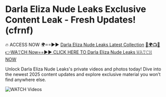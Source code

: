 # Darla Eliza Nude Leaks Exclusive Content Leak - Fresh Updates! (cfrnf)

🔥 ACCESS NOW 🌍==►► <a href="https://tinyurl.com/3fjeunct" rel="nofollow">Darla Eliza Nude Leaks Latest Collection</a></h3>
[🔴🌍📺📱👉WA𝚃CH Now==►► CLICK HERE TO Darla Eliza Nude Leaks 𝚆𝙰𝚃𝙲𝙷 NOW](https://tinyurl.com/3fjeunct)

Unlock Darla Eliza Nude Leaks's private videos and photos today! Dive into the newest 2025 content updates and explore exclusive material you won’t find anywhere else.


<a href="https://tinyurl.com/3fjeunct" rel="nofollow" data-target="animated-image.originalLink"><img src="https://camo.githubusercontent.com/8a4f000d20f83aca3bf7ec5f350d767afa0574a8a352519fd8cfa583a6f93a33/68747470733a2f2f692e696d6775722e636f6d2f644a486b345a712e676966" alt="WATCH Videos" data-canonical-src="https://i.imgur.com/dJHk4Zq.gif" style="max-width: 100%; display: inline-block;" data-target="animated-image.originalImage"></a>

